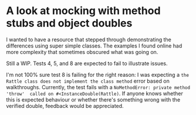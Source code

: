 # A look at mocking with method stubs and object doubles

I wanted to have a resource that stepped through demonstrating the differences using super simple classes. The examples
I found online had more complexity that sometimes obscured what was going on. 

Still a WIP. Tests 4, 5, and 8 are expected to fail to illustrate issues. 

I'm not 100% sure test 8 is failing for the right reason: I was expecting a `the Rattle class does not implement the
class method` error based on walkthroughs. Currently, the test fails with a `NoMethodError: private method 'throw' 
called on #<InstanceDouble(Rattle)`. If anyone knows whether this is expected behaviour or whether there's something
wrong with the verified double, feedback would be appreciated. 
